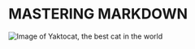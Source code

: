 # MASTERING MARKDOWN
![Image of Yaktocat, the best cat in the world](https://octodex.github.com/images/yaktocat.png)
